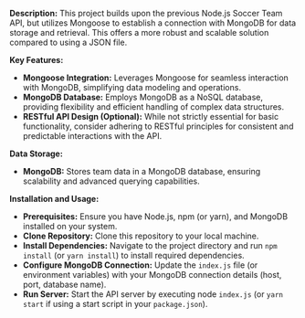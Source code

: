 **Description:**
This project builds upon the previous Node.js Soccer Team API, but utilizes Mongoose to establish a connection with MongoDB for data storage and retrieval. This offers a more robust and scalable solution compared to using a JSON file.

**Key Features:**
* **Mongoose Integration:** Leverages Mongoose for seamless interaction with MongoDB, simplifying data modeling and operations.
* **MongoDB Database:** Employs MongoDB as a NoSQL database, providing flexibility and efficient handling of complex data structures.
* **RESTful API Design (Optional):** While not strictly essential for basic functionality, consider adhering to RESTful principles for consistent and predictable interactions with the API.
  
**Data Storage:**
* **MongoDB:** Stores team data in a MongoDB database, ensuring scalability and advanced querying capabilities.
  
**Installation and Usage:**
* **Prerequisites:** Ensure you have Node.js, npm (or yarn), and MongoDB installed on your system.
* **Clone Repository:** Clone this repository to your local machine.
* **Install Dependencies:** Navigate to the project directory and run `npm install` (or `yarn install`) to install required dependencies.
* **Configure MongoDB Connection:** Update the `index.js` file (or environment variables) with your MongoDB connection details (host, port, database name).
* **Run Server:** Start the API server by executing node `index.js` (or `yarn start` if using a start script in your `package.json`).
